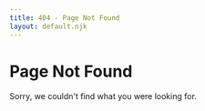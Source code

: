 ```yaml
---
title: 404 - Page Not Found
layout: default.njk
---
```


# Page Not Found

Sorry, we couldn't find what you were looking for.